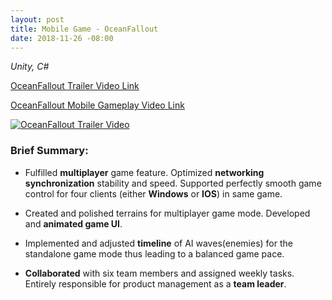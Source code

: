 ```yaml
---
layout: post
title: Mobile Game - OceanFallout
date: 2018-11-26 -08:00
---
```


*Unity, C#*

[OceanFallout Trailer Video Link](https://www.youtube.com/watch?v=a9DGwLcpWWQ)

[OceanFallout Mobile Gameplay Video Link](https://youtu.be/nDeDRC_c5hk)

[![OceanFallout Trailer Video](http://img.youtube.com/vi/a9DGwLcpWWQ/0.jpg)](https://www.youtube.com/watch?v=a9DGwLcpWWQ)

### Brief Summary:  
  
* Fulfilled **multiplayer** game feature. Optimized **networking synchronization** stability and speed. Supported perfectly smooth game control for four clients (either **Windows** or **IOS**) in same game.

* Created and polished terrains for multiplayer game mode. Developed and **animated game UI**.

* Implemented and adjusted **timeline** of AI waves(enemies) for the standalone game mode thus leading to a balanced game pace.

* **Collaborated** with six team members and assigned weekly tasks. Entirely responsible for product management as a **team leader**.



